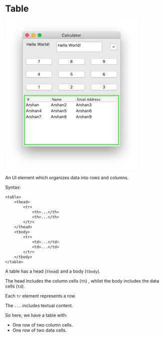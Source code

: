 # Table

![A table marked in green.](.gitbook/assets/table.png)

An UI element which organizes data into rows and columns.

Syntax:

```markup
<table>
    <thead>
        <tr>
            <th>...</th>
            <th>...</th>
        </tr>
    </thead>
    <tbody>
        <tr>
            <td>...</td>
            <td>...</td>
        </tr>
    </tbody>
</table>
```

A table has a head \(`thead`\) and a body \(`tbody`\).

The head includes the column cells \(`th`\) , whilst the body includes the data cells \(`td`\).

Each `tr` element represents a row.

The `...` includes textual content.

So here, we have a table with:

* One row of two column cells.
* One row of two data cells.

